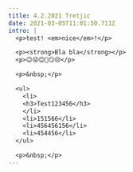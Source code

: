 ```yaml
---
title: 4.2.2021 Tretjic
date: 2021-03-05T11:01:50.711Z
intro: |
  <p>test! <em>nice</em>!</p>

  <p><strong>Bla bla</strong></p>
  <p>😉😜😊🤔😏😒</p>

  <p>&nbsp;</p>

  <ul>
  	<li>
  	<h3>Test123456</h3>
  	</li>
  	<li>151566</li>
  	<li>456456156</li>
  	<li>454456</li>
  </ul>

  <p>&nbsp;</p>
---
```

